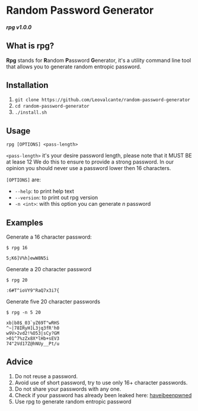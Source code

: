 # Random Password Generator
#### *rpg v1.0.0*

## What is rpg?
**Rpg** stands for **R**andom **P**assword **G**enerator, it's a utility command line tool that allows you to generate random entropic password.


## Installation
1. `git clone https://github.com/Leovalcante/random-password-generator`
2. `cd random-password-generator`
3. `./install.sh`


## Usage
`rpg [OPTIONS] <pass-length>`

`<pass-length>` it's your desire password length, please note that it MUST BE at lease 12
We do this to ensure to provide a strong password.
In our opinion you should never use a password lower then 16 characters.

`[OPTIONS]` are:

- `--help`: to print help text
- `--version`: to print out rpg version
- `-n <int>`: with this option you can generate *n* password

## Examples
Generate a 16 character password:
```
$ rpg 16

5;K6]V%h]ewW8N5i
```

Generate a 20 character password
```
$ rpg 20

:6#T^ioVY9"RaQ7x3i7{
```

Generate five 20 character passwords
```
$ rpg -n 5 20

xb|b8$_03`yZ69T"wRHS
^~|78IRyH]L3jq3fR'h0
w9V>2vd2!%O53|sCy?GM
>01^7%zZx8X*lHb+sEV3
74"2Vd17Z@hNUy__Pt/u
```


## Advice
1. Do not reuse a password.
2. Avoid use of short password, try to use only 16+ character passwords.
3. Do not share your passwords with any one.
4. Check if your password has already been leaked here: [haveibeenpwned](https://haveibeenpwned.com/Passwords)
5. Use rpg to generate random entropic password
